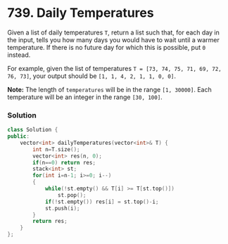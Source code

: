 # 739. Daily Temperatures

Given a list of daily temperatures `T`, return a list such that, for each day in the input, tells you how many days you would have to wait until a warmer temperature. If there is no future day for which this is possible, put `0` instead.

For example, given the list of temperatures `T = [73, 74, 75, 71, 69, 72, 76, 73]`, your output should be `[1, 1, 4, 2, 1, 1, 0, 0]`.

**Note:** The length of `temperatures` will be in the range `[1, 30000]`. Each temperature will be an integer in the range `[30, 100]`.

### Solution

```c++
class Solution {
public:
    vector<int> dailyTemperatures(vector<int>& T) {
        int n=T.size();
        vector<int> res(n, 0);
        if(n==0) return res;
        stack<int> st;
        for(int i=n-1; i>=0; i--)
        {
            while(!st.empty() && T[i] >= T[st.top()])
                st.pop();
            if(!st.empty()) res[i] = st.top()-i;
            st.push(i);
        }
        return res;
    }
};
```

